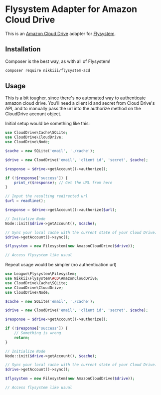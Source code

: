 # Flysystem Adapter for Amazon Cloud Drive

This is an [Amazon Cloud Drive](https://www.amazon.com/clouddrive) adapter for [Flysystem](http://flysystem.thephpleague.com/).

## Installation

Composer is the best way, as with all of Flysystem!

```bash
composer require nikkiii/flysystem-acd
```

## Usage

This is a bit tougher, since there's no automated way to authenticate amazon cloud drive. You'll need a client id and secret from Cloud Drive's API, and to manually pass the url into the authorize method on the CloudDrive account object.

Initial setup would be something like this:

```php
use CloudDrive\Cache\SQLite;
use CloudDrive\CloudDrive;
use CloudDrive\Node;

$cache = new SQLite('email', './cache');

$drive = new CloudDrive('email', 'client id', 'secret', $cache);

$response = $drive->getAccount()->authorize();

if (!$response['success']) {
	print_r($response); // Get the URL from here
}

// Input the resulting redirected url
$url = readline();

$response = $drive->getAccount()->authorize($url);

// Initialize Node
Node::init($drive->getAccount(), $cache);

// Sync your local cache with the current state of your Cloud Drive.
$drive->getAccount()->sync();

$flysystem = new Filesystem(new AmazonCloudDrive($drive));

// Access flysystem like usual
```

Repeat usage would be simpler (no authentication url)

```php
use League\Flysystem\Filesystem;
use Nikkii\Flysystem\ACD\AmazonCloudDrive;
use CloudDrive\Cache\SQLite;
use CloudDrive\CloudDrive;
use CloudDrive\Node;

$cache = new SQLite('email', './cache');

$drive = new CloudDrive('email', 'client id', 'secret', $cache);

$response = $drive->getAccount()->authorize();

if (!$response['success']) {
	// Something is wrong
	return;
}

// Initialize Node
Node::init($drive->getAccount(), $cache);

// Sync your local cache with the current state of your Cloud Drive.
$drive->getAccount()->sync();

$flysystem = new Filesystem(new AmazonCloudDrive($drive));

// Access flysystem like usual
```